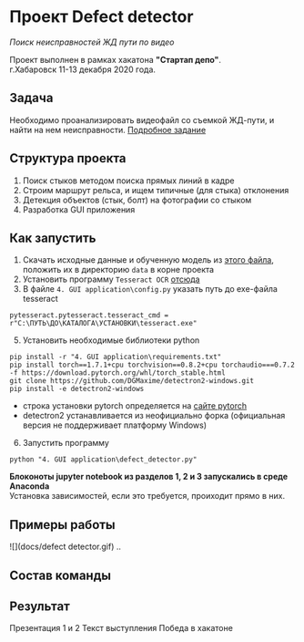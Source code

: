 # Проект Defect detector
*Поиск неисправностей ЖД пути по видео*

Проект выполнен в рамках хакатона **"Стартап депо"**.  
г.Хабаровск 11-13 декабря 2020 года.

## Задача
Необходимо проанализировать видеофайл со съемкой ЖД-пути, и найти на нем неисправности. [Подробное задание](docs/задание.md)


## Структура проекта

1) Поиск стыков методом поиска прямых линий в кадре
2) Строим маршрут рельса, и ищем типичные (для стыка) отклонения
3) Детекция объектов (стык, болт) на фотографии со стыком
4) Разработка GUI приложения


## Как запустить
1) Скачать исходные данные и обученную модель из [этого файла](https://drive.google.com/file/d/10fy1fkY_BXHtykaI0ml0b4OKg_Mw8XW8/view?usp=sharing), положить их в директорию `data` в корне проекта  
2) Установить программу `Tesseract OCR` [отсюда](https://digi.bib.uni-mannheim.de/tesseract/)
3) В файле `4. GUI application\config.py` указать путь до exe-файла tesseract
```
pytesseract.pytesseract.tesseract_cmd = r"C:\ПУТЬ\ДО\КАТАЛОГА\УСТАНОВКИ\tesseract.exe"
```
5) Установить необходимые библиотеки python
```
pip install -r "4. GUI application\requirements.txt"
pip install torch==1.7.1+cpu torchvision==0.8.2+cpu torchaudio===0.7.2 -f https://download.pytorch.org/whl/torch_stable.html
git clone https://github.com/DGMaxime/detectron2-windows.git
pip install -e detectron2-windows
```
* строка установки pytorch определяется на [сайте pytorch](https://pytorch.org/get-started/locally/)
* detectron2 устанавливается  из неофициально форка (официальная версия не поддерживает платформу Windows)

6) Запустить программу 
```
python "4. GUI application\defect_detector.py"
```


**Блоконоты jupyter notebook из разделов 1, 2 и 3 запускались в среде Anacondа**  
Установка зависимостей, если это требуется, проиходит прямо в них.

## Примеры работы

![](docs/defect detector.gif)
..

## Состав команды

## Результат
Презентация 1 и 2
Текст выступления
Победа в хакатоне




